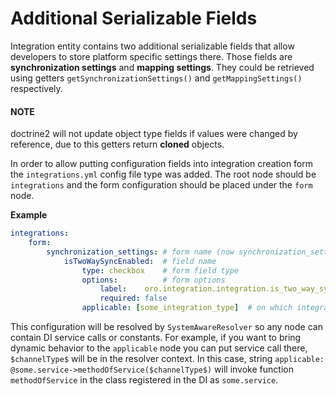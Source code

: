 <a id="dev-integrations-integrations-settings"></a>

# Additional Serializable Fields

Integration entity contains two additional serializable fields that allow developers to store platform specific
settings there. Those fields are **synchronization settings** and **mapping settings**. They could be retrieved using
getters `getSynchronizationSettings()` and `getMappingSettings()` respectively.

#### NOTE
doctrine2 will not update object type fields if values were changed by reference, due to this getters return **cloned** objects.

In order to allow putting configuration fields into integration creation form the `integrations.yml` config file type was added.
The root node should be `integrations` and the form configuration should be placed under the `form` node.

**Example**

```yaml
integrations:
    form:
        synchronization_settings: # form name (now synchronization_settings and mapping_settings are available)
            isTwoWaySyncEnabled:  # field name
                type: checkbox    # form field type
                options:          # form options
                    label:    oro.integration.integration.is_two_way_sync_enabled.label
                    required: false
                applicable: [some_integration_type]  # on which integration types this setting should be shown
```

This configuration will be resolved by `SystemAwareResolver` so any node can contain DI service calls or constants.
For example, if you want to bring dynamic behavior to the `applicable` node you can put service call there, `$channelType$` will be in the resolver context. In this case, string `applicable: @some.service->methodOfService($channelType$)` will invoke function `methodOfService` in the class registered in the DI as `some.service`.
